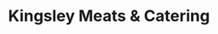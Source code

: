 ---
title: "Kingsley Meats & Catering"
url: /louisville/kingsley-meats-and-catering/
shop: butcher
---